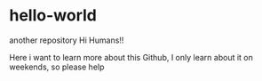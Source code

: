 # hello-world
another repository
Hi Humans!!

Here i want to learn more about this Github, I only learn about it on weekends, so please help
